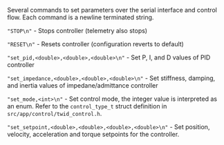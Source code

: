 Several commands to set parameters over the serial interface and control flow.
Each command is a newline terminated string.

`"STOP\n"` - Stops controller (telemetry also stops)

`"RESET\n"` - Resets controller (configuration reverts to default)

`"set_pid,<double>,<double>,<double>\n"` - Set P, I, and D values of PID controller

`"set_impedance,<double>,<double>,<double>\n"` - Set stiffness, damping, and inertia values of impedane/admittance controller

`"set_mode,<int>\n"` - Set control mode, the integer value is interpreted as an enum. Refer to the `control_type_t` struct definition in `src/app/control/twid_control.h`.

`"set_setpoint,<double>,<double>,<double>,<double>\n"` - Set position, velocity, acceleration and torque setpoints for the controller.